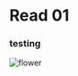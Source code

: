 # Read 01 





### testing 


![flower](https://c.files.bbci.co.uk/957C/production/_111686283_pic1.png)

